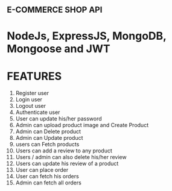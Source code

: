 ## E-COMMERCE SHOP API 

# NodeJs, ExpressJS, MongoDB, Mongoose and JWT

# FEATURES
1. Register user
2. Login user
3. Logout user
4. Authenticate user
5. User can update his/her password
6. Admin can upload product image and Create Product
7. Admin can Delete product
8. Admin can Update product
9. users can Fetch products
10. Users can add a review to any product
11. Users / admin can also delete his/her review
12. Users can update his review of a product
13. User can place order
14. User can fetch his orders
15. Admin can fetch all orders

